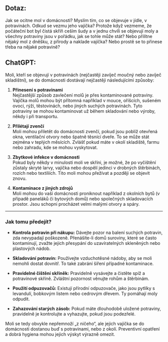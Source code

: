 ## Dotaz:

Jak se ocitne mol v domácnosti? Myslím tím, co se objevuje v jídle, v potravinách. Odkud se vezmu jeho vajíčka? Protože když vezmeme, že počáteční bot byl čistá skříň ceším šudy a v jednu chvíli se objevují moly a všechny potraviny jsou v pořádku, jak se tohle může stát? Nebo přilítne nějaký mol z dněšku, z přírody a naklade vajíčka? Nebo prostě se to přinese třeba na nějaké potravině?

## ChatGPT:

Moli, kteří se objevují v potravinách (nejčastěji zavíječ moučný nebo zavíječ skladištní), se do domácnosti dostávají nejčastěji následujícími způsoby:

1. **Přinesení s potravinami**  
   Nejčastější způsob zavlečení molů je přes kontaminované potraviny. Vajíčka molů mohou být přítomná například v mouce, oříšcích, sušeném ovoci, rýži, těstovinách, nebo jiných suchých potravinách. Tyto potraviny se mohou kontaminovat už během skladování nebo výroby, někdy i při transportu.

2. **Přilétají zvenčí**  
   Moli mohou přiletět do domácnosti zvenčí, pokud jsou poblíž otevřená okna, ventilační otvory nebo špatně těsnící dveře. To se může stát zejména v teplých měsících. Zvlášť pokud máte v okolí skladiště, farmu nebo zahradu, kde se mohou vyskytovat.

3. **Zbytkové infekce v domácnosti**  
   Pokud byly někdy v minulosti moli ve skříni, je možné, že po vyčištění zůstaly skryté larvy, vajíčka nebo dospělí jedinci v drobných štěrbinách, rozích nebo textiliích. Tito moli mohou přežívat a později se objevit znovu.

4. **Kontaminace z jiných zdrojů**  
   Moli mohou do vaší domácnosti proniknout například z okolních bytů (v případě paneláků či bytových domů) nebo společných skladovacích prostor. Jsou schopni procházet velmi malými otvory a spáry.

---

### Jak tomu předejít?
- **Kontrola potravin při nákupu:** Dávejte pozor na balení suchých potravin, zda nevypadají poškozeně. Přenášíte-li domů suroviny, které se často kontaminují, zvažte jejich přesypání do uzavíratelných skleněných nebo plastových nádob.
  
- **Skladování potravin:** Používejte vzduchotěsné nádoby, aby se moli nemohli dostat dovnitř. To také zabrání šíření případné kontaminace.

- **Pravidelné čištění skříněk:** Pravidelně vysávejte a čistěte spíž a potravinové skříně. Zvláštní pozornost věnujte rohům a štěrbinám.

- **Použití odpuzovačů:** Existují přírodní odpuzovače, jako jsou pytlíky s levandulí, bobkovým listem nebo cedrovým dřevem. Ty pomáhají moly odpudit.

- **Zahazování starých zásob:** Pokud máte dlouhodobě uložené potraviny, pravidelně je kontrolujte a vyhazujte, pokud jsou podezřelé.

Moli se tedy obvykle nepřemnoží „z ničeho“, ale jejich vajíčka se do domácnosti dostanou buď s potravinami, nebo z okolí. Preventivní opatření a dobrá hygiena mohou jejich výskyt výrazně omezit.
